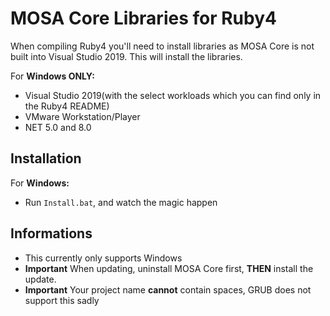# MOSA Core Libraries for Ruby4

When compiling Ruby4 you'll need to install libraries as MOSA Core is not built into Visual Studio 2019. This will install the libraries.

For **Windows ONLY:**  
-  Visual Studio 2019(with the select workloads which you can find only in the Ruby4 README)
-  VMware Workstation/Player
-  NET 5.0 and 8.0

## Installation
For **Windows:**  
-  Run `Install.bat`, and watch the magic happen

## Informations
- This currently only supports Windows
- **Important** When updating, uninstall MOSA Core first, **THEN** install the update.
- **Important** Your project name **cannot** contain spaces, GRUB does not support this sadly
